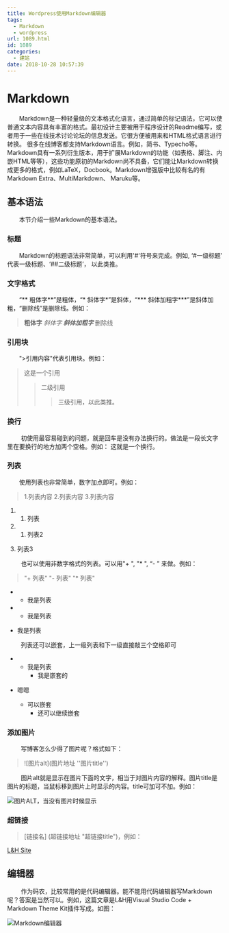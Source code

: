 ```yaml
---
title: Wordpress使用Markdown编辑器
tags:
  - Markdown
  - wordpress
url: 1089.html
id: 1089
categories:
  - 建站
date: 2018-10-28 10:57:39
---
```


Markdown
========

    Markdown是一种轻量级的文本格式化语言，通过简单的标记语法，它可以使普通文本内容具有丰富的格式。最初设计主要被用于程序设计的Readme编写，或者用于一些在线技术讨论论坛的信息发送。它很方便被用来和HTML格式语言进行转换。 很多在线博客都支持Markdown语言。例如，简书、Typecho等。 Markdown具有一系列衍生版本，用于扩展Markdown的功能（如表格、脚注、内嵌HTML等等），这些功能原初的Markdown尚不具备，它们能让Markdown转换成更多的格式，例如LaTeX，Docbook。Markdown增强版中比较有名的有Markdown Extra、MultiMarkdown、 Maruku等。

基本语法
----

    本节介绍一些Markdown的基本语法。

### 标题

    Markdown的标题语法非常简单，可以利用'#'符号来完成。例如, ‘#一级标题’ 代表一级标题、‘##二级标题’， 以此类推。

### 文字格式

    “\*\* 粗体字\*\*”是粗体，“\* 斜体字\*”是斜体，“\*\*\* 斜体加粗字***”是斜体加粗，“删除线”是删除线。例如：

> **粗体字** _斜体字_ _**斜体加粗字**_ 删除线

### 引用块

    ">引用内容"代表引用块。例如：

> 这是一个引用
> 
> > 二级引用
> > 
> > > 三级引用，以此类推。

### 换行

     初使用最容易碰到的问题，就是回车是没有办法换行的。做法是一段长文字里在要换行的地方加两个空格。例如： 这就是一个换行。

### 列表

    使用列表也非常简单，数字加点即可。例如：

> 1.列表内容 2.列表内容 3.列表内容

1.  1.  列表

2.  1.  列表2

3.  列表3

     也可以使用非数字格式的列表。可以用"\+ ", "\* ", “\- ” 来做。例如：

> "\+ 列表" "\- 列表" "\* 列表"

*   *   我是列表

*   *   我是列表

*   我是列表

     列表还可以嵌套，上一级列表和下一级直接敲三个空格即可

*   *   我是列表
        *   我是嵌套的

*   嗯嗯
    *   可以嵌套
        *   还可以继续嵌套

### 添加图片

     写博客怎么少得了图片呢？格式如下：

> ![图片alt](图片地址 ''图片title'')

     图片alt就是显示在图片下面的文字，相当于对图片内容的解释。图片title是图片的标题，当鼠标移到图片上时显示的内容。title可加可不加。例如：

![图片ALT，当没有图片时候显示](http://pic.www.l2h.site/l2hsitemarkdown-article.jpg "图片标题")

### 超链接

> [链接名] (超链接地址 "超链接title")，例如：

[L&H Site](http://www.l2h.site/ "http://www.l2h.site/")

编辑器
---

     作为码农，比较常用的是代码编辑器。能不能用代码编辑器写Markdown呢？答案是当然可以。例如，这篇文章是L&H用Visual Studio Code + Markdown Theme Kit插件写成。如图：

![Markdown编辑器](http://pic.www.l2h.site/l2hsiteMarkdown-title-2.png)